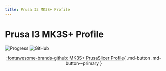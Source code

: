 ```yaml
---
title: Prusa I3 MK3S+ Profile
---
```


# Prusa I3 MK3S+ Profile

<!-- Compleation Badge

![progress]()

Done - https://img.shields.io/badge/progress-done!-success?style=flat-square
Pending - https://img.shields.io/badge/progress-pending%20compleation-yellow?style=flat-square
Halted - https://img.shields.io/badge/progress-halted-critical?style=flat-square
Constantly Updating - https://img.shields.io/badge/progress-constantly%20updating-informational?style=flat-square
-->

![Progress](https://img.shields.io/badge/progress-pending%20compleation-yellow?style=flat-square)
![GitHub](https://img.shields.io/github/license/Twarner491/Project-Documentation-Site?color=%234051b5&style=flat-square)

<center>

[:fontawesome-brands-github: MK3S+ PrusaSlicer Profile](https://github.com/Twarner491/project-files/blob/main/PrusaSlicer%20Profiles/MK3S%2B-PrusaSlicer-Config.ini){ .md-button .md-button--primary }

</center>
